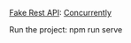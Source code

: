 [Fake Rest API](https://github.com/typicode/json-server):
[Concurrently](https://www.npmjs.com/package/concurrently?activeTab=readme)

Run the project:
npm run serve
